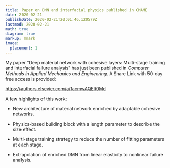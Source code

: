```yaml
---
title: Paper on DMN and interfacial physics published in CMAME
date: 2020-02-21
publishDate: 2020-02-21T20:01:46.120579Z
lastmod: 2020-02-21
math: true
diagram: true
markup: mmark
image:
  placement: 1
---
```


My paper "Deep material network with cohesive layers: Multi-stage training and interfacial failure analysis" has just been published in *Computer Methods in Applied Mechanics and Engineering*. A Share Link with 50-day free access is provided:

https://authors.elsevier.com/a/1acmwAQEIt0Md

A few highlights of this work:

- New architecture of material network enriched by adaptable cohesive networks.

- Physics-based building block with a length parameter to describe the size effect.

- Multi-stage training strategy to reduce the number of fitting parameters at each stage.

- Extrapolation of enriched DMN from linear elasticity to nonlinear failure analysis.

